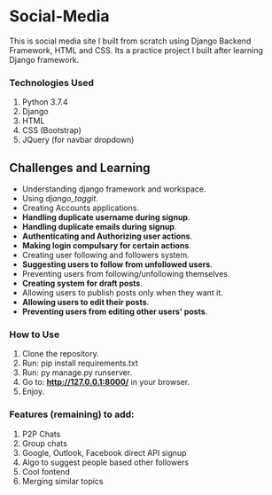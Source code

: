 # Social-Media
This is social media site I built from scratch using Django Backend Framework, HTML and CSS. Its a practice project I built after learning Django framework.


### Technologies Used
1. Python 3.7.4
2. Django
3. HTML
4. CSS (Bootstrap)
5. JQuery (for navbar dropdown)


## Challenges and Learning
* Understanding django framework and workspace.
* Using *django_taggit*.
* Creating Accounts applications.
* **Handling duplicate username during signup**.  
* **Handling duplicate emails during signup**. 
* **Authenticating and Authorizing user actions**.
* **Making login compulsary for certain actions**.
* Creating user following and followers system.  
* **Suggesting users to follow from unfollowed users**.
* Preventing users from following/unfollowing themselves.
* **Creating system for draft posts**.
* Allowing users to publish posts only when they want it.
* **Allowing users to edit their posts**.
* **Preventing users from editing other users' posts**.


### How to Use
1. Clone the repository.
2. Run: pip install requirements.txt
3. Run: py manage.py runserver.
4. Go to: **http://127.0.0.1:8000/** in your browser.
5. Enjoy.


### Features (remaining) to add:
1. P2P Chats
2. Group chats
3. Google, Outlook, Facebook direct API signup
4. Algo to suggest people based other followers
5. Cool fontend
6. Merging similar topics

